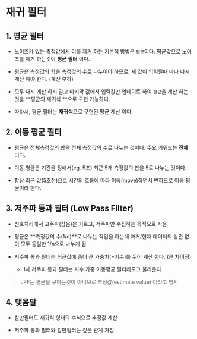 # 재귀 필터 

## 1. 평균 필터 


- 노이즈가 있는 측정값에서 이를 제거 하는 기본적 방법은 `평균`이다. 평균값으로 노이즈를 제거 하는것이 **평균 필터** 이다. 

- 평균은 측정값의 합을 측정값의 수로 나누어야 하므로, 새 값이 입력될때 마다 다시 계산 해야 한다. (계산 부하)

- 모두 다시 계산 하지 말고 마지막 값에서 입력값만 업데이트 하여 `평균`을 계산 하는것을 **평균의 재귀식 **으로 구현 가능하다. 

- 따라서, 평균 필터는 **재귀식**으로 구현된 평균 계산 이다. 

## 2. 이동 평균 필터 

- 평균은 전체측정값의 합을 전체 측정값의 수로 나누는 것이다. 주요 키워드는 **전체** 이다. 

- 이동 평균은 기간을 정해서(eg. 5초) 최근 5개 측정값의 합을 5로 나누는 것이다. 

- 항상 최근 값(5초전)으로 시간의 흐름에 따라 이동(move)하면서 변하므로 이동 평균이라 한다. 


## 3. 저주파 통과 필터 (Low Pass Filter)

- 신호처리에서 고주파(잡음)은 거르고, 저주파만 수집하는 목적으로 사용 

- 평균은 **측정값의 수(1/n)**로 나누는 작업을 하는데 과거/현재 데이터의 상관 없이 모두 동일한 1/n으로 나누게 됨

- 저주파 통과 필터는 최근값에 좀더 큰 가중치(=지수)를 두어 계산 한다. (큰 차이점)
    - 1차 저주파 통과 필터는 지수 가중 이동평균 필터라도고 불리운다. 
    
> LPF는 평균을 구하는것이 아니므로 추정값(estimate value) 이라고 명시 


## 4. 맺음말 

- 칼만필터도 재귀식 형태의 수식으로 추정값 계산 

- 저주파 통과 필터와 칼만필터는 깊은 관계 가짐 

